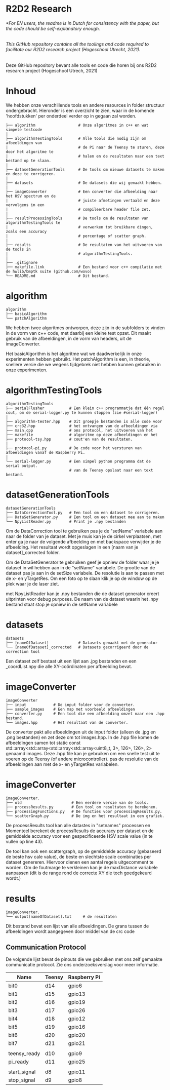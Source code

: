 # R2D2 Research
###### *For EN users, the readme is in Dutch for consistency with the paper, but the code should be self-explanatory enough.

###### This GitHub repository contains all the toolings and code required to facilitate our R2D2 research project (Hogeschool Utrecht, 2021).

Deze GitHub repository bevant alle tools en code die horen bij ons R2D2 research project (Hogeschool Utrech, 2021)

# Inhoud

We hebben onze verschillende tools en andere resources in folder structuur ondergebracht. Hieronder is een overzicht te zien, waar in de komende 'hoofdstukken' per onderdeel verder op in gegaan zal worden.


    ├── algorithm                   # Onze algoritmes in c++ en wat simpele testcode
    |                               
    ├── algorithmTestingTools       # Alle tools die nodig zijn om afbeeldingen van 
    |                               # de Pi naar de Teensy te sturen, deze door het algoritme te 
    |                               # halen en de resultaten naar een text bestand op te slaan.
    |                               
    ├── datasetGenerationTools      # De tools om nieuwe datasets te maken en deze te corrigeren.
    |                               
    ├── datasets                    # De datasets die wij gemaakt hebben.
    |                                
    ├── imageConverter              # Een converter die afbeelding naar het HSV spectrum en de
    |                               # juiste afmetingen vertaald en deze vervolgens in een
    |                               # compileerbare header file zet.
    |                                
    ├── resultProcessingTools       # De tools om de resultaten van algorithmTestingTools te
    |                               # verwerken tot bruikbare dingen, zoals een accuracy 
    |                               # percentage of scatter graph.
    |                                
    ├── results                     # De resultaten van het uitvoeren van de tools in
    |                               # algorithmTestingTools.
    |                                
    ├── .gitignore                   
    ├── makefile.link               # Een bestand voor c++ compilatie met de hwlib/bmptk suite (github.com/wovo)
    └── README.md                   # Dit bestand.

# algorithm
    algorithm              
    ├── basicAlgorithm
    └── patchAlgorithm

We hebben twee algoritmes ontworpen, deze zijn in de subfolders te vinden in de vorm van c++ code, met daarbij een kleine test opzet. Dit maakt gebruik van de afbeeldingen, in de vorm van headers, uit de imageConverter.

Het basicAlgorithm is het algoritme wat we daadwerkelijk in onze experimenten hebben gebruikt.
Het patchAlgorithm is een, in theorie, snellere versie die we wegens tijdgebrek niet hebben kunnen gebruiken in onze experimenten.

# algorithmTestingTools
    algorithmTestingTools
    ├── serialFlusher           # Een klein c++ programmatje dat één regel cout, om de serial-logger.py te kunnen stoppen (zie #serial-logger)
    |
    ├── algorithm-tester.hpp    # Dit groepje bestanden is alle code voor 
    ├── crc32.hpp               # het ontvangen van de afbeeldingen via 
    ├── main.cpp                # ons protocol, het uitvoeren van het 
    ├── makefile                # algoritme op deze afbeeldingen en het 
    ├── protocol-tsy.hpp        # cout'en van de resultaten.
    |
    ├── protocol-pi.py          # De code voor het versturen van afbeeldingen vanaf de Raspberry Pi.
    |
    └── serial-logger.py        # Een simpel python programma dat de serial output. 
                                # van de Teensy opslaat naar een text bestand.

# datasetGenerationTools
    datasetGenerationTools
    ├── DataCorrectionTool.py   # Een tool om een dataset te corrigeren.
    ├── DataSetGenerator.py     # Een tool om een dataset mee aan te maken
    └── NpyListReader.py        # Print je .npy bestanden

Om de DataCorrection tool te gebruiken pas je de "setName" variabele aan naar de folder van je dataset. Met je muis kan je de cirkel verplaatsen, met enter ga je naar de volgende afbeelding en met backspace verwijder je de afbeelding. Het resultaat wordt opgeslagen in een [naam van je dataset]_corrected folder.

Om de DataSetGenerator te gebruiken geef je opniew de folder waar je je dataset in wil hebben aan in de "setName" variabele. De grootte van de dataset pas je aan in de setSize variabele. De resolutie is aan te passen met de x- en yTargetRes. Om een foto op te slaan klik je op de window op de plek waar je de laser ziet.

met NpyListReader kan je .npy bestanden die de dataset generator creert uitprinten voor debug purposes. De naam van de dataset waarin het .npy bestand staat stop je opniew in de setName variabele

# datasets
    datasets
    ├── [nameOfDataset]             # Datasets gemaakt met de generator
    └── [nameOfDataset]_corrected   # Datasets gecorrigeerd door de correction tool
Een dataset zelf bestaat uit een lijst aan .jpg bestanden en een _coordList.npy die alle XY-coördinaten per afbeelding bevat.

# imageConverter
    imageConverter
    ├── input            # De input folder voor de converter.
    ├── sample_images    # Een map met voorbeeld afbeeldingen
    ├── converter.py     # Een tool die een afbeelding omzet naar een .hpp bestand.
    └── images.hpp       # Het resultaat van de converter.
De converter pakt alle afbeeldingen uit de input folder (alleen de .jpg en .png bestanden) en zet deze om tot images.hpp. In de .hpp file komen de afbeeldingen samen tot static const std::array<std::array<std::array<std::array<uint8_t, 3>, 126>, 126>, 2> genaamd images. Deze .hpp file kan je gebruiken om een snelle test uit te voeren op de Teensy (of andere microcontroller).
pas de resolutie van de afbeeldingen aan met de x- en yTargetRes variabelen.

# imageConverter
    imageConverter.
    ├── old                      # Een eerdere versie van de tools.
    ├── processResults.py        # Een tool om resultaten te berekenen.
    ├── processingFunctions.py   # De functies voor processingResults.py.
    └── scatterGraph.py          # De img en het resultaat in een grafiek.
De processResults tool kan alle datastes in "setnames" processen en 
Momenteel berekent de processResults de accuracy per dataset en de gemiddelde accuracy voor een gespecificeerde HSV scale value (in te vullen op line 43).

De tool kan ook een scattergraph, op de gemiddelde accuracy (gebaseerd de beste hsv cale value), de beste en slechtste scale combinaties per dataset genereren. Hiervoor dienen een aantal regels uitgecomment te worden.
Om de foutmarge te verkleinen kan je de maxDistance variabele aanpassen (dit is de range rond de correcte XY die toch goedgekeurd wordt.)

# results
    imageConverter.
    └── output[nameOfDataset].txt     # de resultaten
Dit bestand bevat een lijst van alle afbeeldingen. De grans tussen de afbeeldingen wordt aangegeven door middel van de crc code

## Communication Protocol

De volgende lijst bevat de pinouts die we gebruiken met ons zelf gemaakte communicatie protocol. Zie ons onderzoeksverslag voor meer informatie.

Name | Teensy | Raspberry Pi
-----|--------|-------------
bit0 | d14 | gpio6
bit1 | d15 | gpio13
bit2 | d16 | gpio19
bit3 | d17 | gpio26
bit4 | d18 | gpio12
bit5 | d19 | gpio16
bit6 | d20 | gpio20
bit7 | d21 | gpio21
||
teensy_ready | d10 | gpio9
pi_ready |  d11 | gpio25
||
start_signal | d8 | gpio11
stop_signal | d9 | gpio8
